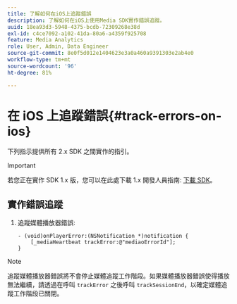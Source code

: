 ```yaml
---
title: 了解如何在iOS上追蹤錯誤
description: 了解如何在iOS上使用Media SDK實作錯誤追蹤。
uuid: 18ea93d3-5948-4375-bcdb-72309268e38d
exl-id: c4ce7092-a102-41da-80a6-a4359f925708
feature: Media Analytics
role: User, Admin, Data Engineer
source-git-commit: 8e0f5d012e1404623e3a0a460a9391303e2ab4e0
workflow-type: tm+mt
source-wordcount: '96'
ht-degree: 81%

---
```


# 在 iOS 上追蹤錯誤{#track-errors-on-ios}

下列指示提供所有 2.x SDK 之間實作的指引。

>[!IMPORTANT]
>
>若您正在實作 SDK 1.x 版，您可以在此處下載 1.x 開發人員指南: [下載 SDK](/help/sdk-implement/download-sdks.md)。

## 實作錯誤追蹤

1. 追蹤媒體播放器錯誤:

   ```
   - (void)onPlayerError:(NSNotification *)notification {
       [_mediaHeartbeat trackError:@"mediaoErrorId"];
   }
   ```

>[!NOTE]
>
>追蹤媒體播放器錯誤將不會停止媒體追蹤工作階段。如果媒體播放器錯誤使得播放無法繼續，請透過在呼叫 `trackError` 之後呼叫 `trackSessionEnd`，以確定媒體追蹤工作階段已關閉。
